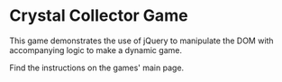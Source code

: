 # Crystal Collector Game #

This game demonstrates the use of jQuery to manipulate the DOM with accompanying logic to make a dynamic game.

Find the instructions on the games' main page.